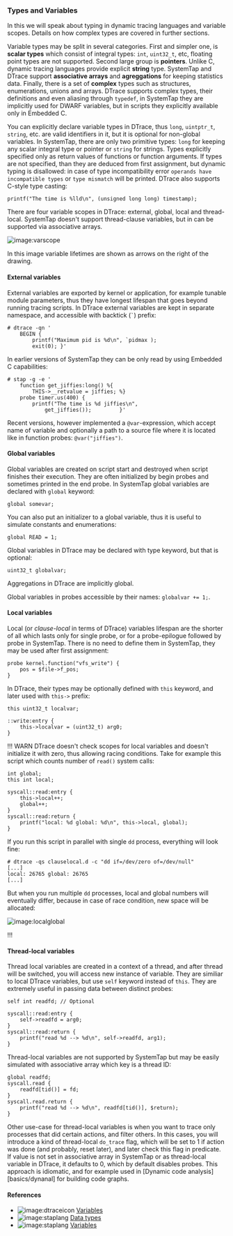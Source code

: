 ### Types and Variables

In this we will speak about typing in dynamic tracing languages and variable scopes. Details on how complex types are covered in further sections.

Variable types may be split in several categories. First and simpler one, is __scalar types__ which consist of integral types: `int`, `uint32_t`, etc, floating point types are not supported. Second large group is __pointers__. Unlike C, dynamic tracing languages provide explicit __string__ type. SystemTap and DTrace support __associative arrays__ and __agreggations__ for keeping statistics data. Finally, there is a set of __complex__ types such as structures, enumerations, unions and arrays. DTrace supports complex types, their definitions and even aliasing through `typedef`, in SystemTap they are implicitly used for DWARF variables, but in scripts they explicitly available only in Embedded C.

You can explicitly declare variable types in DTrace, thus `long`, `uintptr_t`, `string`, etc. are valid identifiers in it, but it is optional for non-global variables. In SystemTap, there are only two primitive types: `long` for keeping any scalar integral type or pointer or `string` for strings. Types explicitly specified only as return values of functions or function arguments. If types are not specified, than they are deduced from first assignment, but dynamic typing is disallowed: in case of type incompatibility error `operands have incompatible types` or `type mismatch` will be printed. DTrace also supports C-style type casting:
```
printf("The time is %lld\n", (unsigned long long) timestamp);
```

There are four variable scopes in DTrace: external, global, local and thread-local. SystemTap doesn't support thread-clause variables, but in can be supported via associative arrays.

![image:varscope](varscope.png)

In this image variable lifetimes are shown as arrows on the right of the drawing. 

#### External variables

External variables are exported by kernel or application, for example tunable module parameters, thus they have longest lifespan that goes beyond running tracing scripts. In DTrace external variables are kept in separate namespace, and accessible with backtick (`` ` ``) prefix:
```
# dtrace -qn '
	BEGIN { 
		printf("Maximum pid is %d\n", `pidmax ); 
		exit(0); }'
```

In earlier versions of SystemTap they can be only read by using Embedded C capabilities:
```
# stap -g -e '
	function get_jiffies:long() %{
		THIS->__retvalue = jiffies;	%}
	probe timer.us(400) {
		printf("The time is %d jiffies\n", 
			get_jiffies());			}'
```

Recent versions, however implemented a `@var`-expression, which accept name of variable and optionally a path to a source file where it is located like in function probes: `@var("jiffies")`. 

#### Global variables

Global variables are created on script start and destroyed when script finishes their execution. They are often initialized by begin probes and sometimes printed in the end probe. In SystemTap global variables are declared with `global` keyword:
```
global somevar;
```

You can also put an initializer to a global variable, thus it is useful to simulate constants and enumerations:
```
global READ = 1;
```

Global variables in DTrace may be declared with type keyword, but that is optional:
```
uint32_t globalvar;
```
Aggregations in DTrace are implicitly global.

Global variables in probes accessible by their names: `globalvar += 1;`.

#### Local variables

Local (or _clause-local_ in terms of DTrace) variables lifespan are the shorter of all which lasts only for single probe, or for a probe-epilogue followed by probe in SystemTap. There is no need to define them in SystemTap, they may be used after first assignment:
```
probe kernel.function("vfs_write") {
	pos = $file->f_pos;
}
```

In DTrace, their types may be optionally defined with `this` keyword, and later used with `this->` prefix:

```
this uint32_t localvar;

::write:entry {
	this->localvar = (uint32_t) arg0;
}
```

!!! WARN
DTrace doesn't check scopes for local variables and doesn't initialize it with zero, thus allowing racing conditions. Take for example this script which counts number of `read()` system calls:

```
int global;
this int local;

syscall::read:entry {
	this->local++;
	global++; 
}
syscall::read:return {
	printf("local: %d global: %d\n", this->local, global); 
}
```

If you run this script in parallel with single `dd` process, everything will look fine:
```
# dtrace -qs clauselocal.d -c "dd if=/dev/zero of=/dev/null"
[...]
local: 26765 global: 26765
[...]
```

But when you run multiple `dd` processes, local and global numbers will eventually differ, because in case of race condition, new space will be allocated:

![image:localglobal](localglobal.png)

!!!

#### Thread-local variables

Thread local variables are created in a context of a thread, and after thread will be switched, you will access new instance of variable. They are similiar to local DTrace variables, but use `self` keyword instead of `this`. They are extremely useful in passing data between distinct probes:

```
self int readfd; // Optional

syscall::read:entry {
	self->readfd = arg0;
}
syscall::read:return {
	printf("read %d --> %d\n", self->readfd, arg1);
}
```

Thread-local variables are not supported by SystemTap but may be easily simulated with associative array which key is a thread ID:
```
global readfd;
syscall.read {
	readfd[tid()] = fd;
}
syscall.read.return {
	printf("read %d --> %d\n", readfd[tid()], $return);
}
```

Other use-case for thread-local variables is when you want to trace only processes that did certain actions, and filter others. In this cases, you will introduce a kind of thread-local `do_trace` flag, which will be set to 1 if action was done (and probably, reset later), and later check this flag in predicate. If value is not set in associative array in SystemTap or as thread-local variable in DTrace, it defaults to 0, which by default disables probes. This approach is idiomatic, and for example used in [Dynamic code analysis][basics/dynanal] for building code graphs. 

#### References

 * ![image:dtraceicon](icons/dtrace.png) [Variables](http://docs.oracle.com/cd/E19253-01/817-6223/chp-variables/index.html)
 * ![image:staplang](icons/staplang.png) [Data types](https://sourceware.org/systemtap/langref/Language_elements.html#SECTION00062000000000000000)
 * ![image:staplang](icons/staplang.png) [Variables](https://sourceware.org/systemtap/langref/Components_SystemTap_script.html#SECTION00043000000000000000)